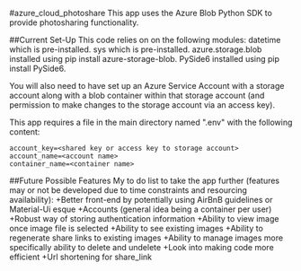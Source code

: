#azure_cloud_photoshare
This app uses the Azure Blob Python SDK to provide photosharing functionality.

##Current Set-Up
This code relies on on the following modules: datetime which is pre-installed. sys which is pre-installed. azure.storage.blob installed using pip install azure-storage-blob. PySide6 installed using pip install PySide6.

You will also need to have set up an Azure Service Account with a storage account along with a blob container within that storage account (and permission to make changes to the storage account via an access key).

This app requires a file in the main directory named ".env" with the following content:

```
account_key=<shared key or access key to storage account>
account_name=<account name>
container_name=<container name>
```
##Future Possible Features
My to do list to take the app further (features may or not be developed due to time constraints and resourcing availability): 
+Better front-end by potentially using AirBnB guidelines or Material-Ui esque 
+Accounts (general idea being a container per user) 
+Robust way of storing authentication information 
+Ability to view image once image file is selected 
+Ability to see existing images +Ability to regenerate share links to existing images 
+Ability to manage images more specifically ability to delete and undelete 
+Look into making code more efficient 
+Url shortening for share_link
